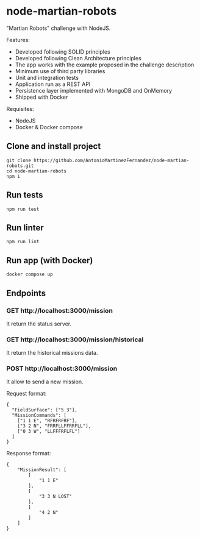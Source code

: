 # node-martian-robots

"Martian Robots" challenge with NodeJS.

Features:

- Developed following SOLID principles
- Developed following Clean Architecture principles
- The app works with the example proposed in the challenge description
- Minimum use of third party libraries
- Unit and integration tests
- Application run as a REST API
- Persistence layer implemented with MongoDB and OnMemory
- Shipped with Docker

Requisites:

- NodeJS
- Docker & Docker compose

## Clone and install project

```
git clone https://github.com/AntonioMartinezFernandez/node-martian-robots.git
cd node-martian-robots
npm i
```

## Run tests

```
npm run test
```

## Run linter

```
npm run lint
```

## Run app (with Docker)

```
docker compose up
```

## Endpoints

### GET http://localhost:3000/mission

It return the status server.

### GET http://localhost:3000/mission/historical

It return the historical missions data.

### POST http://localhost:3000/mission

It allow to send a new mission.

Request format:

```
{
  "FieldSurface": ["5 3"],
  "MissionCommands": [
    ["1 1 E", "RFRFRFRF"],
    ["3 2 N", "FRRFLLFFRRFLL"],
    ["0 3 W", "LLFFFRFLFL"]
  ]
}
```

Response format:

```
{
    "MissionResult": [
        [
            "1 1 E"
        ],
        [
            "3 3 N LOST"
        ],
        [
            "4 2 N"
        ]
    ]
}
```

